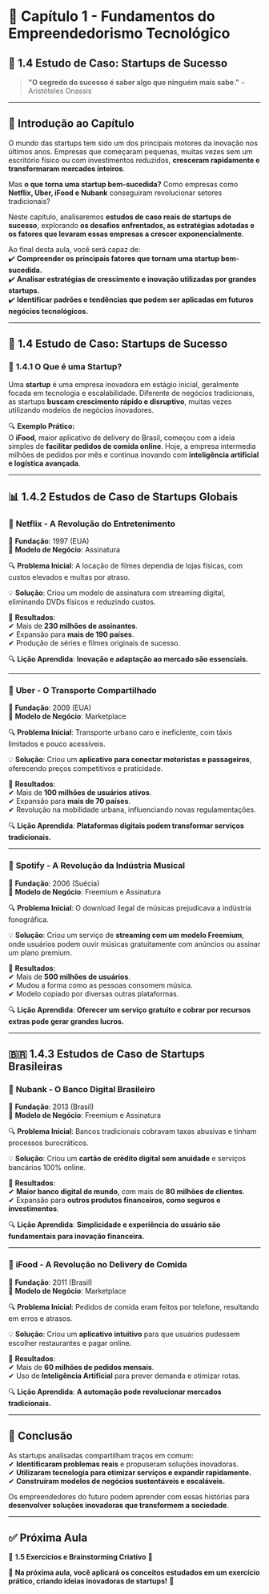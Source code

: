 # 📘 Capítulo 1 - Fundamentos do Empreendedorismo Tecnológico  
## 🎯 1.4 Estudo de Caso: Startups de Sucesso  

> **"O segredo do sucesso é saber algo que ninguém mais sabe."** – Aristóteles Onassis  

---

## 📝 **Introdução ao Capítulo**
O mundo das startups tem sido um dos principais motores da inovação nos últimos anos. Empresas que começaram pequenas, muitas vezes sem um escritório físico ou com investimentos reduzidos, **cresceram rapidamente e transformaram mercados inteiros**.  

Mas **o que torna uma startup bem-sucedida?** Como empresas como **Netflix, Uber, iFood e Nubank** conseguiram revolucionar setores tradicionais?  

Neste capítulo, analisaremos **estudos de caso reais de startups de sucesso**, explorando **os desafios enfrentados, as estratégias adotadas e os fatores que levaram essas empresas a crescer exponencialmente**.  

Ao final desta aula, você será capaz de:  
✔️ **Compreender os principais fatores que tornam uma startup bem-sucedida.**  
✔️ **Analisar estratégias de crescimento e inovação utilizadas por grandes startups.**  
✔️ **Identificar padrões e tendências que podem ser aplicadas em futuros negócios tecnológicos.**  

---

## 🚀 **1.4 Estudo de Caso: Startups de Sucesso**  

### 📌 **1.4.1 O Que é uma Startup?**
Uma **startup** é uma empresa inovadora em estágio inicial, geralmente focada em tecnologia e escalabilidade. Diferente de negócios tradicionais, as startups **buscam crescimento rápido e disruptivo**, muitas vezes utilizando modelos de negócios inovadores.  

🔍 **Exemplo Prático:**  
O **iFood**, maior aplicativo de delivery do Brasil, começou com a ideia simples de **facilitar pedidos de comida online**. Hoje, a empresa intermedia milhões de pedidos por mês e continua inovando com **inteligência artificial e logística avançada**.  

---

## 📊 **1.4.2 Estudos de Caso de Startups Globais**

### 🎥 **Netflix - A Revolução do Entretenimento**
📍 **Fundação**: 1997 (EUA)  
🎯 **Modelo de Negócio**: Assinatura  

🔍 **Problema Inicial**: A locação de filmes dependia de lojas físicas, com custos elevados e multas por atraso.  

💡 **Solução**: Criou um modelo de assinatura com streaming digital, eliminando DVDs físicos e reduzindo custos.  

🚀 **Resultados**:  
✔ Mais de **230 milhões de assinantes**.  
✔ Expansão para **mais de 190 países**.  
✔ Produção de séries e filmes originais de sucesso.  

🔍 **Lição Aprendida**: **Inovação e adaptação ao mercado são essenciais.**  

---

### 🚖 **Uber - O Transporte Compartilhado**
📍 **Fundação**: 2009 (EUA)  
🎯 **Modelo de Negócio**: Marketplace  

🔍 **Problema Inicial**: Transporte urbano caro e ineficiente, com táxis limitados e pouco acessíveis.  

💡 **Solução**: Criou um **aplicativo para conectar motoristas e passageiros**, oferecendo preços competitivos e praticidade.  

🚀 **Resultados**:  
✔ Mais de **100 milhões de usuários ativos**.  
✔ Expansão para **mais de 70 países**.  
✔ Revolução na mobilidade urbana, influenciando novas regulamentações.  

🔍 **Lição Aprendida**: **Plataformas digitais podem transformar serviços tradicionais.**  

---

### 🎵 **Spotify - A Revolução da Indústria Musical**
📍 **Fundação**: 2006 (Suécia)  
🎯 **Modelo de Negócio**: Freemium e Assinatura  

🔍 **Problema Inicial**: O download ilegal de músicas prejudicava a indústria fonográfica.  

💡 **Solução**: Criou um serviço de **streaming com um modelo Freemium**, onde usuários podem ouvir músicas gratuitamente com anúncios ou assinar um plano premium.  

🚀 **Resultados**:  
✔ Mais de **500 milhões de usuários**.  
✔ Mudou a forma como as pessoas consomem música.  
✔ Modelo copiado por diversas outras plataformas.  

🔍 **Lição Aprendida**: **Oferecer um serviço gratuito e cobrar por recursos extras pode gerar grandes lucros.**  

---

## 🇧🇷 **1.4.3 Estudos de Caso de Startups Brasileiras**

### 🏦 **Nubank - O Banco Digital Brasileiro**
📍 **Fundação**: 2013 (Brasil)  
🎯 **Modelo de Negócio**: Freemium e Assinatura  

🔍 **Problema Inicial**: Bancos tradicionais cobravam taxas abusivas e tinham processos burocráticos.  

💡 **Solução**: Criou um **cartão de crédito digital sem anuidade** e serviços bancários 100% online.  

🚀 **Resultados**:  
✔ **Maior banco digital do mundo**, com mais de **80 milhões de clientes**.  
✔ Expansão para **outros produtos financeiros, como seguros e investimentos**.  

🔍 **Lição Aprendida**: **Simplicidade e experiência do usuário são fundamentais para inovação financeira.**  

---

### 🍔 **iFood - A Revolução no Delivery de Comida**
📍 **Fundação**: 2011 (Brasil)  
🎯 **Modelo de Negócio**: Marketplace  

🔍 **Problema Inicial**: Pedidos de comida eram feitos por telefone, resultando em erros e atrasos.  

💡 **Solução**: Criou um **aplicativo intuitivo** para que usuários pudessem escolher restaurantes e pagar online.  

🚀 **Resultados**:  
✔ Mais de **60 milhões de pedidos mensais**.  
✔ Uso de **Inteligência Artificial** para prever demanda e otimizar rotas.  

🔍 **Lição Aprendida**: **A automação pode revolucionar mercados tradicionais.**  

---

## 📌 **Conclusão**
As startups analisadas compartilham traços em comum:  
✔ **Identificaram problemas reais** e propuseram soluções inovadoras.  
✔ **Utilizaram tecnologia para otimizar serviços e expandir rapidamente.**  
✔ **Construíram modelos de negócios sustentáveis e escaláveis.**  

Os empreendedores do futuro podem aprender com essas histórias para **desenvolver soluções inovadoras que transformem a sociedade**.  

---

## ✅ **Próxima Aula**
📍 **1.5 Exercícios e Brainstorming Criativo** 🎯  

🔔 **Na próxima aula, você aplicará os conceitos estudados em um exercício prático, criando ideias inovadoras de startups!** 🚀  

